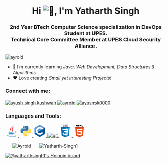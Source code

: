 <h1 align="center">Hi <img src="https://raw.githubusercontent.com/nixin72/nixin72/master/wave.gif" alt="👋" height="45" width="45"/>, I'm Yatharth Singh</h1>
<h3 align="center">2nd Year BTech Computer Science specialization in DevOps Student at UPES.<br>Technical Core Committee Member at UPES Cloud Security Alliance.</h3>

<p align="left"> <img src="https://komarev.com/ghpvc/?username=Yatharth-Singh1&label=Profile%20views&color=0e75b6&style=flat" alt="ayroid" /> </p>



- 🌱 I’m currently learning *Java, Web Development, Data Structures & Algorithms.*
- ❤️ Love creating *Small yet Interesting Projects!*

<h3 align="left">Connect with me:</h3>
<p align="left">
<a href="https://www.linkedin.com/in/yatharth-singh-7b441022a/" target="blank"><img align="center" src="https://raw.githubusercontent.com/rahuldkjain/github-profile-readme-generator/master/src/images/icons/Social/linked-in-alt.svg" alt="ayush singh kushwah" height="30" width="40" /></a>
<a href="https://www.hackerrank.com/yatharthsingh051" target="blank"><img align="center" src="https://raw.githubusercontent.com/rahuldkjain/github-profile-readme-generator/master/src/images/icons/Social/hackerrank.svg" alt="ayroid" height="30" width="40" /></a>
<a href="https://leetcode.com/Yatharth_Singh/"><img align="center" src="https://raw.githubusercontent.com/rahuldkjain/github-profile-readme-generator/master/src/images/icons/Social/leet-code.svg" alt="ayushsk0000" height="30" width="40" /></a>
</p>

<h3 align="left">Languages and Tools:</h3>
<p align="left"> <a href="https://www.java.com" target="_blank" rel="noreferrer"> <img src="https://raw.githubusercontent.com/devicons/devicon/master/icons/java/java-original.svg" alt="java" width="40" height="40"/> <a href="https://www.python.org" target="_blank" rel="noreferrer"> <img src="https://raw.githubusercontent.com/devicons/devicon/master/icons/python/python-original.svg" alt="python" width="40" height="40"/> </a> <a href="https://www.cprogramming.com/" target="_blank" rel="noreferrer"> <img src="https://raw.githubusercontent.com/devicons/devicon/master/icons/c/c-original.svg" alt="c" width="40" height="40"/> </a> <a href="https://git-scm.com/" target="_blank" rel="noreferrer"> <img src="https://www.vectorlogo.zone/logos/git-scm/git-scm-icon.svg" alt="git" width="40" height="40"/> </a> <a href="https://www.w3schools.com/css/" target="_blank" rel="noreferrer"> <img src="https://raw.githubusercontent.com/devicons/devicon/master/icons/css3/css3-original-wordmark.svg" alt="css3" width="40" height="40"/> </a> <a href="https://www.w3.org/html/" target="_blank" rel="noreferrer"> <img src="https://raw.githubusercontent.com/devicons/devicon/master/icons/html5/html5-original-wordmark.svg" alt="html5" width="40" height="40"/> </a>  </a> </p>
<p> &ensp; &ensp; <img align="center" src="https://github-readme-stats.vercel.app/api/top-langs?username=Yatharth-Singh1&show_icons=true&locale=en&layout=compact&theme=midnight-purple" alt="Ayroid" width="357"/> &ensp; &ensp; <img align="center" src="https://github-readme-streak-stats.herokuapp.com/?user=Yatharth-Singh1&layout=compact&theme=midnight-purple" alt="Yatharth-Singh1" width="425"/></p>


[![@yatharthsingh1's Holopin board](https://holopin.me/yatharthsingh1)](https://holopin.io/@yatharthsingh1)
